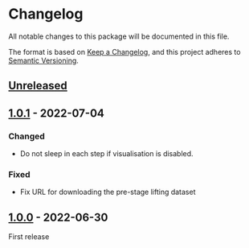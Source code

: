 # Changelog

All notable changes to this package will be documented in this file.

The format is based on [Keep a Changelog](https://keepachangelog.com/en/1.0.0/),
and this project adheres to [Semantic Versioning](https://semver.org/spec/v2.0.0.html).


## [Unreleased]

## [1.0.1] - 2022-07-04
### Changed
- Do not sleep in each step if visualisation is disabled.

### Fixed
- Fix URL for downloading the pre-stage lifting dataset


## [1.0.0] - 2022-06-30

First release


[Unreleased]: https://github.com/rr-learning/rrc_2022_datasets/compare/v1.0.1...HEAD
[1.0.1]: https://github.com/rr-learning/rrc_2022_datasets/compare/v1.0.0...v1.0.1
[1.0.0]: https://github.com/rr-learning/rrc_2022_datasets/releases/tag/v1.0.0

